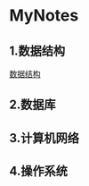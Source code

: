 # MyNotes

## 1.数据结构
[数据结构](https://github.com/Greenplants923/MyNotes/DataStructure "悬停显示")

## 2.数据库

## 3.计算机网络

## 4.操作系统

